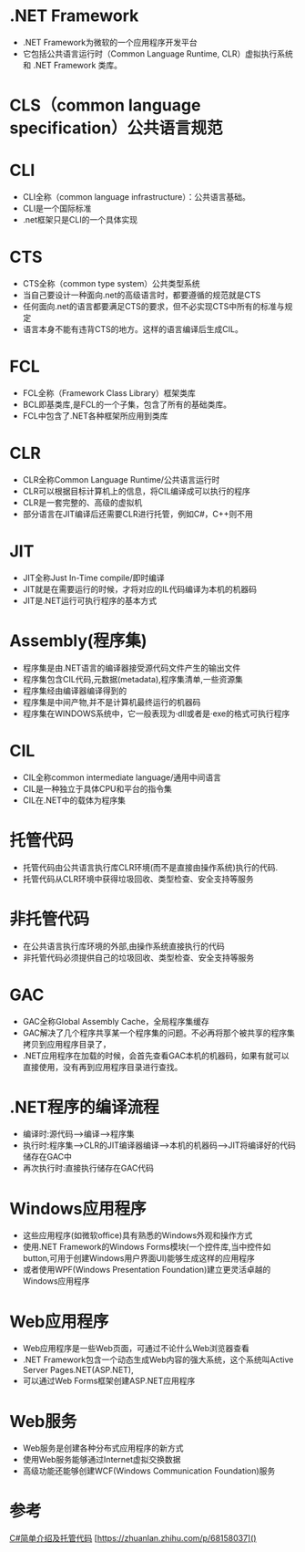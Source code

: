 # .NET Framework

* .NET Framework为微软的一个应用程序开发平台
* 它包括公共语言运行时（Common Language Runtime, CLR）虚拟执行系统和 .NET Framework 类库。

# CLS（common language specification）公共语言规范

# CLI

* CLI全称（common language infrastructure）：公共语言基础。
* CLI是一个国际标准
* .net框架只是CLI的一个具体实现

# CTS

* CTS全称（common type system）公共类型系统
* 当自己要设计一种面向.net的高级语言时，都要遵循的规范就是CTS
* 任何面向.net的语言都要满足CTS的要求，但不必实现CTS中所有的标准与规定
* 语言本身不能有违背CTS的地方。这样的语言编译后生成CIL。

# FCL

* FCL全称（Framework Class Library）框架类库
* BCL即基类库,是FCL的一个子集，包含了所有的基础类库。
* FCL中包含了.NET各种框架所应用到类库

# CLR

* CLR全称Common Language Runtime/公共语言运行时
* CLR可以根据目标计算机上的信息，将CIL编译成可以执行的程序
* CLR是一套完整的、高级的虚拟机
* 部分语言在JIT编译后还需要CLR进行托管，例如C#，C++则不用

# JIT

* JIT全称Just In-Time compile/即时编译
* JIT就是在需要运行的时候，才将对应的IL代码编译为本机的机器码
* JIT是.NET运行可执行程序的基本方式

# Assembly(程序集)

* 程序集是由.NET语言的编译器接受源代码文件产生的输出文件
* 程序集包含CIL代码,元数据(metadata),程序集清单,一些资源集
* 程序集经由编译器编译得到的
* 程序集是中间产物,并不是计算机最终运行的机器码
* 程序集在WINDOWS系统中，它一般表现为·dll或者是·exe的格式可执行程序

# CIL

* CIL全称common intermediate language/通用中间语言
* CIL是一种独立于具体CPU和平台的指令集
* CIL在.NET中的载体为程序集

# 托管代码

* 托管代码由公共语言执行库CLR环境(而不是直接由操作系统)执行的代码.
* 托管代码从CLR环境中获得垃圾回收、类型检查、安全支持等服务

# 非托管代码

* 在公共语言执行库环境的外部,由操作系统直接执行的代码
* 非托管代码必须提供自己的垃圾回收、类型检查、安全支持等服务

# GAC

* GAC全称Global Assembly Cache，全局程序集缓存
* GAC解决了几个程序共享某一个程序集的问题。不必再将那个被共享的程序集拷贝到应用程序目录了，
* .NET应用程序在加载的时候，会首先查看GAC本机的机器码，如果有就可以直接使用，没有再到应用程序目录进行查找。

# .NET程序的编译流程

* 编译时:源代码-->编译-->程序集
* 执行时:程序集-->CLR的JIT编译器编译-->本机的机器码-->JIT将编译好的代码储存在GAC中
* 再次执行时:直接执行储存在GAC代码

# Windows应用程序

* 这些应用程序(如微软office)具有熟悉的Windows外观和操作方式
* 使用.NET Framework的Windows Forms模块(一个控件库,当中控件如button,可用于创建Windows用户界面UI)能够生成这样的应用程序
* 或者使用WPF(Windows Presentation Foundation)建立更灵活卓越的Windows应用程序

# Web应用程序

* Web应用程序是一些Web页面，可通过不论什么Web浏览器查看
* .NET Framework包含一个动态生成Web内容的强大系统，这个系统叫Active Server Pages.NET(ASP.NET),
* 可以通过Web Forms框架创建ASP.NET应用程序

# Web服务

* Web服务是创建各种分布式应用程序的新方式
* 使用Web服务能够通过Internet虚拟交换数据
* 高级功能还能够创建WCF(Windows Communication Foundation)服务

# 参考

[C#简单介绍及托管代码](https://blog.csdn.net/weixin_30376163/article/details/99113330)
[https://zhuanlan.zhihu.com/p/68158037]()